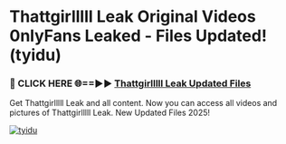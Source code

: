 # Thattgirlllll Leak Original Videos 0nlyFans Leaked - Files Updated! (tyidu)

<h3>🔴 CLICK HERE 🌐==►► <a href="https://tinyurl.com/4seja8ks" rel="nofollow">Thattgirlllll Leak Updated Files</a></h3>

Get Thattgirlllll Leak and all content. Now you can access all videos and pictures of Thattgirlllll Leak. New Updated Files 2025!

[![tyidu](https://i.imgur.com/EWjZXRe.gif)](https://tinyurl.com/4seja8ks)
